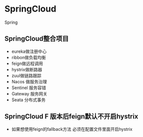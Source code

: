 # SpringCloud
Spring
  
## SpringCloud整合项目
- eureka做注册中心
- ribbon做负载均衡
- feign做远程调用
- hystrix做断路器
- zuul做链路跟踪
- Nacos 做服务治理
- Sentinel 服务容错
- Gateway 服务网关
- Seata 分布式事务



## SpringCloud F 版本后feign默认不开启hystrix
- 如果想使用feign的fallback方法 必须在配置文件里面开启hystrix